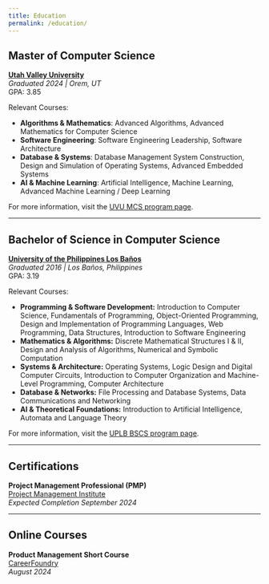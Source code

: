 ```yaml
---
title: Education
permalink: /education/
---
```


## Master of Computer Science  
**[Utah Valley University](https://www.uvu.edu/)**  
*Graduated 2024 | Orem, UT*  
GPA: 3.85

Relevant Courses:
- **Algorithms & Mathematics**: Advanced Algorithms, Advanced Mathematics for Computer Science
- **Software Engineering**: Software Engineering Leadership, Software Architecture
- **Database & Systems**: Database Management System Construction, Design and Simulation of Operating Systems, Advanced Embedded Systems
- **AI & Machine Learning**: Artificial Intelligence, Machine Learning, Advanced Machine Learning / Deep Learning

For more information, visit the [UVU MCS program page](https://www.uvu.edu/mcs/program/).

---

## Bachelor of Science in Computer Science  
**[University of the Philippines Los Baños](https://uplb.edu.ph/)**  
*Graduated 2016 | Los Baños, Philippines*  
GPA: 3.19

Relevant Courses:

- **Programming & Software Development:** Introduction to Computer Science, Fundamentals of Programming, Object-Oriented Programming, Design and Implementation of Programming Languages, Web Programming, Data Structures, Introduction to Software Engineering
- **Mathematics & Algorithms:** Discrete Mathematical Structures I & II, Design and Analysis of Algorithms, Numerical and Symbolic Computation
- **Systems & Architecture:** Operating Systems, Logic Design and Digital Computer Circuits, Introduction to Computer Organization and Machine-Level Programming, Computer Architecture
- **Database & Networks:** File Processing and Database Systems, Data Communications and Networking
- **AI & Theoretical Foundations:** Introduction to Artificial Intelligence, Automata and Language Theory

For more information, visit the [UPLB BSCS program page](https://ics.uplb.edu.ph/degree-programs/bs-computer-science/).

---

## Certifications
**Project Management Professional (PMP)**    
[Project Management Institute](https://www.pmi.org/certifications/project-management-pmp)    
*Expected Completion September 2024*

---

## Online Courses
**Product Management Short Course**    
[CareerFoundry](https://careerfoundry.com/en/courses/become-a-product-manager/)    
*August 2024*